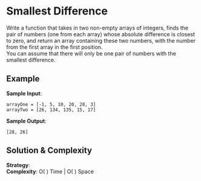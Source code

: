 # Smallest Difference  
Write a function that takes in two non-empty arrays of integers, finds the pair of numbers (one from each array) whose absolute difference is closest to zero, and return an array containing these two numbers, with the number from the first array in the first position.  
You can assume that there will only be one pair of numbers with the smallest difference.  
## Example  
__Sample Input__:  
```
arrayOne = [-1, 5, 10, 20, 28, 3]  
arrayTwo = [26, 134, 135, 15, 17]  
```
__Sample Output__:  
```
[28, 26]  
```  
## Solution & Complexity  
__Strategy__:  
__Complexity__: O( ) Time | O( ) Space
